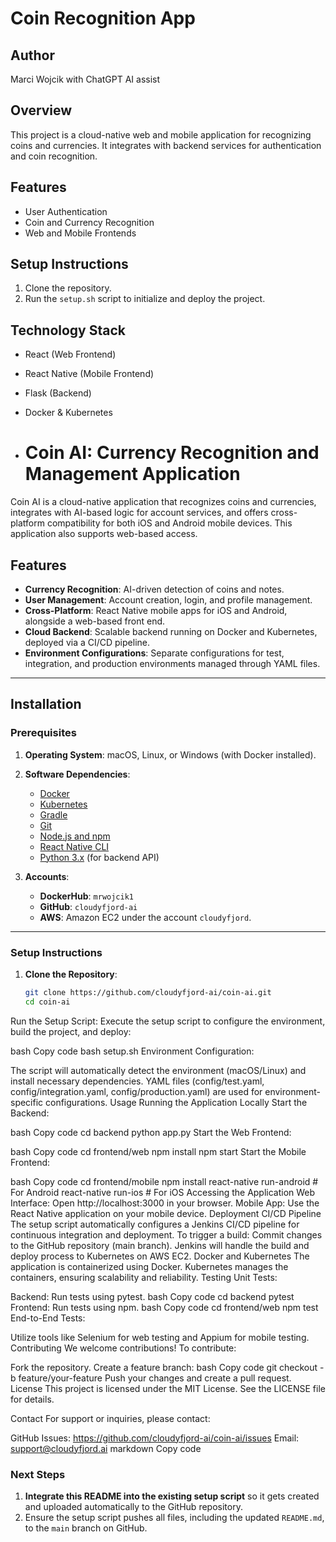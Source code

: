 # Coin Recognition App
## Author
Marci Wojcik with ChatGPT AI assist

## Overview
This project is a cloud-native web and mobile application for recognizing coins and currencies. It integrates with backend services for authentication and coin recognition.

## Features
- User Authentication
- Coin and Currency Recognition
- Web and Mobile Frontends

## Setup Instructions
1. Clone the repository.
2. Run the `setup.sh` script to initialize and deploy the project.

## Technology Stack
- React (Web Frontend)
- React Native (Mobile Frontend)
- Flask (Backend)
- Docker & Kubernetes

- # Coin AI: Currency Recognition and Management Application

Coin AI is a cloud-native application that recognizes coins and currencies, integrates with AI-based logic for account services, and offers cross-platform compatibility for both iOS and Android mobile devices. This application also supports web-based access.

## Features
- **Currency Recognition**: AI-driven detection of coins and notes.
- **User Management**: Account creation, login, and profile management.
- **Cross-Platform**: React Native mobile apps for iOS and Android, alongside a web-based front end.
- **Cloud Backend**: Scalable backend running on Docker and Kubernetes, deployed via a CI/CD pipeline.
- **Environment Configurations**: Separate configurations for test, integration, and production environments managed through YAML files.

---

## Installation

### Prerequisites
1. **Operating System**: macOS, Linux, or Windows (with Docker installed).
2. **Software Dependencies**:
   - [Docker](https://www.docker.com/)
   - [Kubernetes](https://kubernetes.io/)
   - [Gradle](https://gradle.org/)
   - [Git](https://git-scm.com/)
   - [Node.js and npm](https://nodejs.org/)
   - [React Native CLI](https://reactnative.dev/docs/environment-setup)
   - [Python 3.x](https://www.python.org/) (for backend API)

3. **Accounts**:
   - **DockerHub**: `mrwojcik1`
   - **GitHub**: `cloudyfjord-ai`
   - **AWS**: Amazon EC2 under the account `cloudyfjord`.

---

### Setup Instructions

1. **Clone the Repository**:
   ```bash
   git clone https://github.com/cloudyfjord-ai/coin-ai.git
   cd coin-ai
Run the Setup Script: Execute the setup script to configure the environment, build the project, and deploy:

bash
Copy code
bash setup.sh
Environment Configuration:

The script will automatically detect the environment (macOS/Linux) and install necessary dependencies.
YAML files (config/test.yaml, config/integration.yaml, config/production.yaml) are used for environment-specific configurations.
Usage
Running the Application Locally
Start the Backend:

bash
Copy code
cd backend
python app.py
Start the Web Frontend:

bash
Copy code
cd frontend/web
npm install
npm start
Start the Mobile Frontend:

bash
Copy code
cd frontend/mobile
npm install
react-native run-android # For Android
react-native run-ios # For iOS
Accessing the Application
Web Interface: Open http://localhost:3000 in your browser.
Mobile App: Use the React Native application on your mobile device.
Deployment
CI/CD Pipeline
The setup script automatically configures a Jenkins CI/CD pipeline for continuous integration and deployment.
To trigger a build:
Commit changes to the GitHub repository (main branch).
Jenkins will handle the build and deploy process to Kubernetes on AWS EC2.
Docker and Kubernetes
The application is containerized using Docker.
Kubernetes manages the containers, ensuring scalability and reliability.
Testing
Unit Tests:

Backend: Run tests using pytest.
bash
Copy code
cd backend
pytest
Frontend: Run tests using npm.
bash
Copy code
cd frontend/web
npm test
End-to-End Tests:

Utilize tools like Selenium for web testing and Appium for mobile testing.
Contributing
We welcome contributions! To contribute:

Fork the repository.
Create a feature branch:
bash
Copy code
git checkout -b feature/your-feature
Push your changes and create a pull request.
License
This project is licensed under the MIT License. See the LICENSE file for details.

Contact
For support or inquiries, please contact:

GitHub Issues: https://github.com/cloudyfjord-ai/coin-ai/issues
Email: support@cloudyfjord.ai
markdown
Copy code

### Next Steps
1. **Integrate this README into the existing setup script** so it gets created and uploaded automatically to the GitHub repository.
2. Ensure the setup script pushes all files, including the updated `README.md`, to the `main` branch on GitHub.



